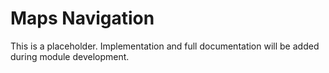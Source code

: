 # Maps Navigation

This is a placeholder. Implementation and full documentation will be added during module development.

